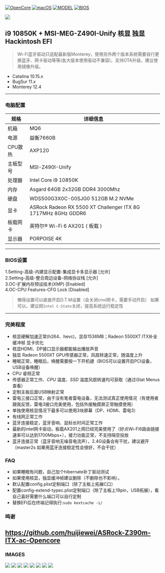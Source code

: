 [![OpenCore](https://img.shields.io/badge/OpenCore-0.8.1-yellowgreen)](https://github.com/zf1976/MSI-MEG-Z490I-Unify-Hackintosh-OC-EFI/releases/tag/OC-0.7.1)
[![macOS](https://img.shields.io/badge/macOS-12.4-orange)](https://www.apple.com/macos/catalina/)
[![MODEL](https://img.shields.io/badge/Model-Z490I-blue)](https://tw.msi.com/Motherboard/MEG-Z490I-UNIFY/)
[![BIOS](https://img.shields.io/badge/BIOS-7C77v19-brightgreen)](#)

<img src="/img/about.png"/>

## i9 10850K + MSI-MEG-Z490I-Unify 核显 独显 Hackintosh EFI

> Wi-Fi蓝牙驱动只适配最新版Monterey，使用另外两个版本系统需要自行更换蓝牙、网卡驱动等等(各大版本使用驱动不兼容)，支持OTA升级，建议使用镜像升级。
- Catalina 10.15.x
- BugSur 11.x
- Monterey 12.4

---


### 电脑配置

| 规格     | 详细信息                                     |
| -------- | ---------------------------------------- |
| 机箱 | MQ6             |
| 电源 | 益衡7660B             |
| CPU散热 | AXP120             |
| 主板型号 | MSI-Z490I-Unify             |
| 处理器   | Intel Core i9 10850K       |
| 内存     | Asgard 64GB 2x32GB DDR4 3000Mhz                 |
| 硬盘     | WDS500G3X0C-00SJG0 512GB M.2 NVMe                  |
| 显卡 | ASRock Radeon RX 5500 XT Challenger ITX 8G 1717MHz 8GHz GDDR6                            |
| 板载网卡 | 英特尔® Wi-Fi 6 AX201 ( 板载 ) |
| 显示器   | PORPOISE 4K  |

---

### BIOS设置

1.Setting-高级-内建显示配置-集成显卡多显示器 [允许]  
2.Setting-高级-整合周边设备-网络协议栈       [允许]  
3.OC-扩展内存预设技术(XMP)                   [Enabled]  
4.OC-CPU Features-CFG Lock                   [Disabled]
> 懒得设置可以直接开启D.T.M设置（会关闭cnvi网卡，需要手动开启）
> 如果可以，建议把`Intel C-State`关闭，提高系统运行稳定性

---

### 完美程度
- 核显硬解加速正常(h264、hevc)，显存1536MB；Radeon 5500XT ITX补全缓冲帧 显卡优化
- 核显HDMI、DP接口显示器都能输出播放声音
- 独显 Radeon 5500XT GPU传感器正常，风扇转速正常，随温度上升
- 睡眠正常，睡眠后，唤醒需要按一下开机键（BIOS可以设置开启PCI设备，USB设备唤醒）
- CPU 睿频正常
- 传感器正常工作、_CPU_ 温度、_SSD_ 温度风扇转速均可获取（通过iStat Menus查看）
- 定制主板后面USB映射正常
- 雷电三接口正常，由于没有笔者雷电设备，无法测试真正使用情况（有使用者跟我反馈，雷电3接口完美使用，包括外接触摸屏正常触摸使用）
- 单独使用核显情况下最多可以使用3块屏幕（DP、HDMI、雷电3）
- 有线网正常工作
- 蓝牙连接稳定，蓝牙音响、鼠标长时间正常工作
- 最新的intel网卡驱动，板载AX201上网已经完美使用了（好点Wi-Fi6路由链接速率可以达到1700Mbps+），接力功能正常，不支持隔空投放
- 蓝牙连接正常（蓝牙音响无噪音电流声），2.4G设备会有干扰，建议避开（master2s 如果用蓝牙连接稳定性会很好，不会干扰）
### FAQ
- 如果睡眠有问题，自己加个hibernate补丁驱动测试
- 如果使用核显，独显缓冲帧建议删除（不删除也不影响）。
- 默认配置config.plist定制端口（除了主板上拓展C口）
- 配置config-extend-typec.plist定制端口（除了主板上19pin，USB拓展），看自己喜好需要什么端口可以自行定制
- 替换EFI后在终端记得执行:`sudo kextcache -i/`

### 鸣谢
https://github.com/huijiewei/ASRock-Z390m-ITX-ac-Opencore
---
### IMAGES
<img src="/img/multi-core.png"/>
<img src="/img/iShot_2022-05-01_22.29.15.png"/>
<img src="/img/iShot2021-08-19 11.49.59.png"/>
<img src="/img/iShot_2022-05-01_22.16.37.png"/>
<img src="/img/iShot_2022-05-01_22.19.02.png"/>
<img src="/img/iShot_2022-05-01_22.19.51.png"/>
<img src="/img/7B4E3D81-0CE8-4BBD-A212-DE4E298646A1.png"/>
<img src="/img/031093CB-E667-4E95-A5B0-276124B1670C.png"/>
